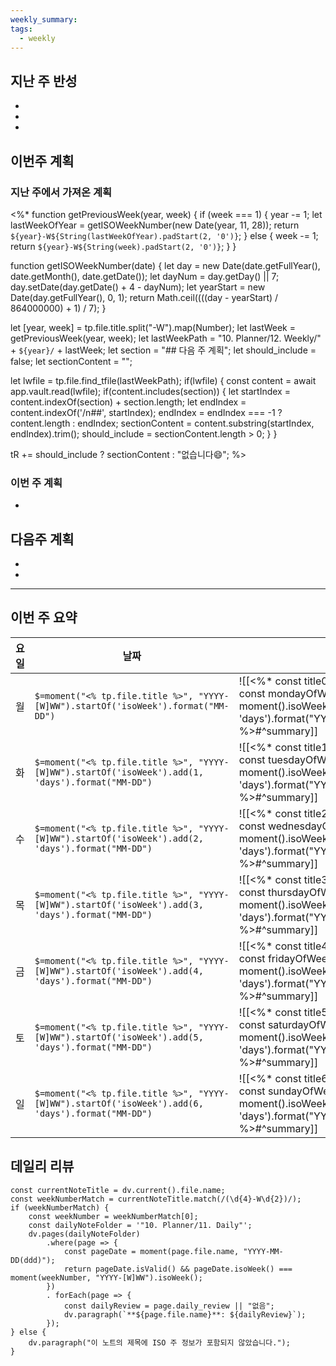 ```yaml
---
weekly_summary: 
tags:
  - weekly
---
```

## 지난 주 반성
- 
- 
- 
## 이번주 계획
### 지난 주에서 가져온 계획
<%*
function getPreviousWeek(year, week) {
	if (week === 1) {
		year -= 1;
		let lastWeekOfYear = getISOWeekNumber(new Date(year, 11, 28));
		return `${year}-W${String(lastWeekOfYear).padStart(2, '0')}`;
	} else {
		week -= 1;
		return `${year}-W${String(week).padStart(2, '0')}`;
	}
}

function getISOWeekNumber(date) {
	let day = new Date(date.getFullYear(), date.getMonth(), date.getDate());
	let dayNum = day.getDay() || 7;
	day.setDate(day.getDate() + 4 - dayNum);
	let yearStart = new Date(day.getFullYear(), 0, 1);
	return Math.ceil((((day - yearStart) / 864000000) + 1) / 7);
}

let [year, week] = tp.file.title.split("-W").map(Number);
let lastWeek = getPreviousWeek(year, week);
let lastWeekPath = "10. Planner/12. Weekly/" + `${year}/` + lastWeek;
let section = "## 다음 주 계획";
let should_include = false;
let sectionContent = "";

let lwfile = tp.file.find_tfile(lastWeekPath);
if(lwfile) {
	const content = await app.vault.read(lwfile);
	if(content.includes(section)) {
		let startIndex = content.indexOf(section) + section.length;
		let endIndex = content.indexOf('/n##', startIndex);
		endIndex = endIndex === -1 ? content.length : endIndex;
		sectionContent = content.substring(startIndex, endIndex).trim();
		should_include = sectionContent.length > 0;
	}
}

tR += should_include ? sectionContent : "없습니다😄";
%>
### 이번 주 계획
- 
## 다음주 계획
- 
- 
---
## 이번 주 요약
|요일| 날짜 | 내용 |
|---|---|---|
|월|`$=moment("<% tp.file.title %>", "YYYY-[W]WW").startOf('isoWeek').format("MM-DD")`| ![[<%* const title0 = tp.file.title;    const [year0, week0] = title0.split("-W");    const mondayOfWeek = moment().isoWeekYear(year0).isoWeek(week0).startOf('isoWeek').add(0, 'days').format("YYYY-MM-DD(ddd)");    tR += mondayOfWeek; %>#^summary]] |   
|화|`$=moment("<% tp.file.title %>", "YYYY-[W]WW").startOf('isoWeek').add(1, 'days').format("MM-DD")`| ![[<%* const title1 = tp.file.title;    const [year1, week1] = title1.split("-W");    const tuesdayOfWeek = moment().isoWeekYear(year1).isoWeek(week1).startOf('isoWeek').add(1, 'days').format("YYYY-MM-DD(ddd)");    tR += tuesdayOfWeek; %>#^summary]] |   
|수|`$=moment("<% tp.file.title %>", "YYYY-[W]WW").startOf('isoWeek').add(2, 'days').format("MM-DD")`| ![[<%* const title2 = tp.file.title;    const [year2, week2] = title2.split("-W");    const wednesdayOfWeek = moment().isoWeekYear(year2).isoWeek(week2).startOf('isoWeek').add(2, 'days').format("YYYY-MM-DD(ddd)");    tR += wednesdayOfWeek; %>#^summary]] |  
|목|`$=moment("<% tp.file.title %>", "YYYY-[W]WW").startOf('isoWeek').add(3, 'days').format("MM-DD")`| ![[<%* const title3 = tp.file.title;    const [year3, week3] = title3.split("-W");    const thursdayOfWeek = moment().isoWeekYear(year3).isoWeek(week3).startOf('isoWeek').add(3, 'days').format("YYYY-MM-DD(ddd)");    tR += thursdayOfWeek; %>#^summary]] |   
|금|`$=moment("<% tp.file.title %>", "YYYY-[W]WW").startOf('isoWeek').add(4, 'days').format("MM-DD")`| ![[<%* const title4 = tp.file.title;    const [year4, week4] = title4.split("-W");    const fridayOfWeek = moment().isoWeekYear(year4).isoWeek(week4).startOf('isoWeek').add(4, 'days').format("YYYY-MM-DD(ddd)");    tR += fridayOfWeek; %>#^summary]] |   
|토|`$=moment("<% tp.file.title %>", "YYYY-[W]WW").startOf('isoWeek').add(5, 'days').format("MM-DD")`| ![[<%* const title5 = tp.file.title;    const [year5, week5] = title5.split("-W");    const saturdayOfWeek = moment().isoWeekYear(year5).isoWeek(week5).startOf('isoWeek').add(5, 'days').format("YYYY-MM-DD(ddd)");    tR += saturdayOfWeek; %>#^summary]] |   
|일|`$=moment("<% tp.file.title %>", "YYYY-[W]WW").startOf('isoWeek').add(6, 'days').format("MM-DD")`| ![[<%* const title6 = tp.file.title;    const [year6, week6] = title6.split("-W");    const sundayOfWeek = moment().isoWeekYear(year5).isoWeek(week5).startOf('isoWeek').add(6, 'days').format("YYYY-MM-DD(ddd)");    tR += sundayOfWeek; %>#^summary]] |  
## 데일리 리뷰
```dataviewjs
const currentNoteTitle = dv.current().file.name;
const weekNumberMatch = currentNoteTitle.match(/(\d{4}-W\d{2})/);
if (weekNumberMatch) { 
	const weekNumber = weekNumberMatch[0];
	const dailyNoteFolder = '"10. Planner/11. Daily"';
	dv.pages(dailyNoteFolder)
		.where(page => {
			const pageDate = moment(page.file.name, "YYYY-MM-DD(ddd)");
			return pageDate.isValid() && pageDate.isoWeek() === moment(weekNumber, "YYYY-[W]WW").isoWeek();
		})
		. forEach(page => {
			const dailyReview = page.daily_review || "없음";
			dv.paragraph(`**${page.file.name}**: ${dailyReview}`);
		});
} else {
	dv.paragraph("이 노트의 제목에 ISO 주 정보가 포함되지 않았습니다.");
} 
```